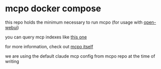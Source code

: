 # mcpo docker compose

this repo holds the minimum necessary to run mcpo (for usage with [open-webui](https://github.com/open-webui/open-webui))

you can query mcp indexes like [this one](https://github.com/wong2/awesome-mcp-servers?tab=readme-ov-file)

for more information, check out [mcpo itself](https://github.com/open-webui/mcpo)

we are using the default claude mcp config from mcpo repo at the time of writing

